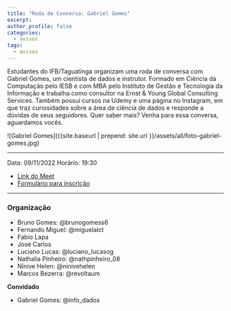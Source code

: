 ```yaml
---
title: "Roda de Conversa: Gabriel Gomes" 
excerpt:
author_profile: false
categories:
  - avisos
tags:
  - avisos
---
```


Estudantes do IFB/Taguatinga organizam uma roda de conversa com  Gabriel Gomes, um cientista de dados e instrutor. Formado em Ciência da Computação pelo IESB e com MBA pelo Instituto de Gestão e Tecnologia da Informação e trabalha como consultor na Ernst & Young Global Consulting Services. Também possui cursos na Udemy e uma página no Instagram, em que traz curiosidades sobre a área de ciência de dados e responde a dúvidas de seus seguidores. Quer saber mais? Venha para essa conversa, aguardamos vocês.

![Gabriel Gomes]({{site.baseurl | prepend: site.url }}/assets/all/foto-gabriel-gomes.jpg)

-------------

Data: 09/11/2022
Horário: 19:30

- [Link do Meet](https://meet.google.com/mik-riuy-xau)
- [Formulário para inscrição](https://forms.gle/WcrjJ9uZvsUnvBZd6)

-------------

### Organização

- Bruno Gomes: @brunogomess6
- Fernando Miguel: @miguelalct
- Fabio Lapa
- José Carlos
- Luciano Lucas: @luciano_lucasog
- Nathalia Pinheiro: @nathpinheiro_08
- Nínive Helen: @ninivehelen
- Marcos Bezerra: @revoltaum

**Convidado**
- Gabriel Gomes: @info_dados